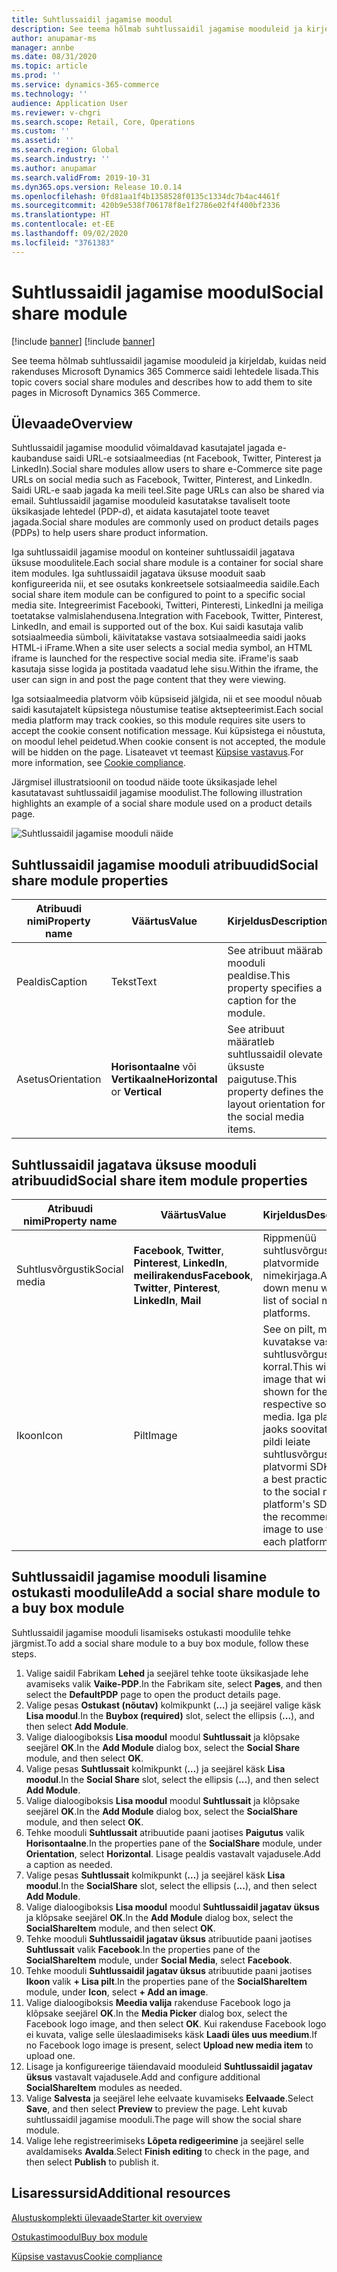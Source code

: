 ```yaml
---
title: Suhtlussaidil jagamise moodul
description: See teema hõlmab suhtlussaidil jagamise mooduleid ja kirjeldab, kuidas neid rakenduses Microsoft Dynamics 365 Commerce saidi lehtedele lisada.
author: anupamar-ms
manager: annbe
ms.date: 08/31/2020
ms.topic: article
ms.prod: ''
ms.service: dynamics-365-commerce
ms.technology: ''
audience: Application User
ms.reviewer: v-chgri
ms.search.scope: Retail, Core, Operations
ms.custom: ''
ms.assetid: ''
ms.search.region: Global
ms.search.industry: ''
ms.author: anupamar
ms.search.validFrom: 2019-10-31
ms.dyn365.ops.version: Release 10.0.14
ms.openlocfilehash: 0fd81aa1f4b1358528f0135c1334dc7b4ac4461f
ms.sourcegitcommit: 420b9e538f706178f8e1f2786e02f4f400bf2336
ms.translationtype: HT
ms.contentlocale: et-EE
ms.lasthandoff: 09/02/2020
ms.locfileid: "3761383"
---
```

# <a name="social-share-module"></a><span data-ttu-id="cd621-103">Suhtlussaidil jagamise moodul</span><span class="sxs-lookup"><span data-stu-id="cd621-103">Social share module</span></span>

[!include [banner](includes/banner.md)]
[!include [banner](includes/preview-banner.md)]

<span data-ttu-id="cd621-104">See teema hõlmab suhtlussaidil jagamise mooduleid ja kirjeldab, kuidas neid rakenduses Microsoft Dynamics 365 Commerce saidi lehtedele lisada.</span><span class="sxs-lookup"><span data-stu-id="cd621-104">This topic covers social share modules and describes how to add them to site pages in Microsoft Dynamics 365 Commerce.</span></span>

## <a name="overview"></a><span data-ttu-id="cd621-105">Ülevaade</span><span class="sxs-lookup"><span data-stu-id="cd621-105">Overview</span></span>

<span data-ttu-id="cd621-106">Suhtlussaidil jagamise moodulid võimaldavad kasutajatel jagada e-kaubanduse saidi URL-e sotsiaalmeedias (nt Facebook, Twitter, Pinterest ja LinkedIn).</span><span class="sxs-lookup"><span data-stu-id="cd621-106">Social share modules allow users to share e-Commerce site page URLs on social media such as Facebook, Twitter, Pinterest, and LinkedIn.</span></span> <span data-ttu-id="cd621-107">Saidi URL-e saab jagada ka meili teel.</span><span class="sxs-lookup"><span data-stu-id="cd621-107">Site page URLs can also be shared via email.</span></span> <span data-ttu-id="cd621-108">Suhtlussaidil jagamise mooduleid kasutatakse tavaliselt toote üksikasjade lehtedel (PDP-d), et aidata kasutajatel toote teavet jagada.</span><span class="sxs-lookup"><span data-stu-id="cd621-108">Social share modules are commonly used on product details pages (PDPs) to help users share product information.</span></span>

<span data-ttu-id="cd621-109">Iga suhtlussaidil jagamise moodul on konteiner suhtlussaidil jagatava üksuse moodulitele.</span><span class="sxs-lookup"><span data-stu-id="cd621-109">Each social share module is a container for social share item modules.</span></span> <span data-ttu-id="cd621-110">Iga suhtlussaidil jagatava üksuse mooduit saab konfigureerida nii, et see osutaks konkreetsele sotsiaalmeedia saidile.</span><span class="sxs-lookup"><span data-stu-id="cd621-110">Each social share item module can be configured to point to a specific social media site.</span></span> <span data-ttu-id="cd621-111">Integreerimist Facebooki, Twitteri, Pinteresti, LinkedIni ja meiliga toetatakse valmislahendusena.</span><span class="sxs-lookup"><span data-stu-id="cd621-111">Integration with Facebook, Twitter, Pinterest, LinkedIn, and email is supported out of the box.</span></span> <span data-ttu-id="cd621-112">Kui saidi kasutaja valib sotsiaalmeedia sümboli, käivitatakse vastava sotsiaalmeedia saidi jaoks HTML-i iFrame.</span><span class="sxs-lookup"><span data-stu-id="cd621-112">When a site user selects a social media symbol, an HTML iframe is launched for the respective social media site.</span></span> <span data-ttu-id="cd621-113">iFrame'is saab kasutaja sisse logida ja postitada vaadatud lehe sisu.</span><span class="sxs-lookup"><span data-stu-id="cd621-113">Within the iframe, the user can sign in and post the page content that they were viewing.</span></span>

<span data-ttu-id="cd621-114">Iga sotsiaalmeedia platvorm võib küpsiseid jälgida, nii et see moodul nõuab saidi kasutajatelt küpsistega nõustumise teatise aktsepteerimist.</span><span class="sxs-lookup"><span data-stu-id="cd621-114">Each social media platform may track cookies, so this module requires site users to accept the cookie consent notification message.</span></span> <span data-ttu-id="cd621-115">Kui küpsistega ei nõustuta, on moodul lehel peidetud.</span><span class="sxs-lookup"><span data-stu-id="cd621-115">When cookie consent is not accepted, the module will be hidden on the page.</span></span> <span data-ttu-id="cd621-116">Lisateavet vt teemast [Küpsise vastavus](cookie-compliance.md).</span><span class="sxs-lookup"><span data-stu-id="cd621-116">For more information, see [Cookie compliance](cookie-compliance.md).</span></span>

<span data-ttu-id="cd621-117">Järgmisel illustratsioonil on toodud näide toote üksikasjade lehel kasutatavast suhtlussaidil jagamise moodulist.</span><span class="sxs-lookup"><span data-stu-id="cd621-117">The following illustration highlights an example of a social share module used on a product details page.</span></span>

![Suhtlussaidil jagamise mooduli näide](./media/ecommerce-socialshare.png)

## <a name="social-share-module-properties"></a><span data-ttu-id="cd621-119">Suhtlussaidil jagamise mooduli atribuudid</span><span class="sxs-lookup"><span data-stu-id="cd621-119">Social share module properties</span></span>

| <span data-ttu-id="cd621-120">Atribuudi nimi</span><span class="sxs-lookup"><span data-stu-id="cd621-120">Property name</span></span>             | <span data-ttu-id="cd621-121">Väärtus</span><span class="sxs-lookup"><span data-stu-id="cd621-121">Value</span></span>                 | <span data-ttu-id="cd621-122">Kirjeldus</span><span class="sxs-lookup"><span data-stu-id="cd621-122">Description</span></span> |
|---------------------------|-----------------------|-------------|
| <span data-ttu-id="cd621-123">Pealdis</span><span class="sxs-lookup"><span data-stu-id="cd621-123">Caption</span></span>                  | <span data-ttu-id="cd621-124">Tekst</span><span class="sxs-lookup"><span data-stu-id="cd621-124">Text</span></span> | <span data-ttu-id="cd621-125">See atribuut määrab mooduli pealdise.</span><span class="sxs-lookup"><span data-stu-id="cd621-125">This property specifies a caption for the module.</span></span> |
| <span data-ttu-id="cd621-126">Asetus</span><span class="sxs-lookup"><span data-stu-id="cd621-126">Orientation</span></span> | <span data-ttu-id="cd621-127">**Horisontaalne** või **Vertikaalne**</span><span class="sxs-lookup"><span data-stu-id="cd621-127">**Horizontal** or **Vertical**</span></span>  | <span data-ttu-id="cd621-128">See atribuut määratleb suhtlussaidil olevate üksuste paigutuse.</span><span class="sxs-lookup"><span data-stu-id="cd621-128">This property defines the layout orientation for the social media items.</span></span> |

## <a name="social-share-item-module-properties"></a><span data-ttu-id="cd621-129">Suhtlussaidil jagatava üksuse mooduli atribuudid</span><span class="sxs-lookup"><span data-stu-id="cd621-129">Social share item module properties</span></span>
| <span data-ttu-id="cd621-130">Atribuudi nimi</span><span class="sxs-lookup"><span data-stu-id="cd621-130">Property name</span></span>             | <span data-ttu-id="cd621-131">Väärtus</span><span class="sxs-lookup"><span data-stu-id="cd621-131">Value</span></span>                 | <span data-ttu-id="cd621-132">Kirjeldus</span><span class="sxs-lookup"><span data-stu-id="cd621-132">Description</span></span> |
|---------------------------|-----------------------|-------------|
| <span data-ttu-id="cd621-133">Suhtlusvõrgustik</span><span class="sxs-lookup"><span data-stu-id="cd621-133">Social media</span></span>              | <span data-ttu-id="cd621-134">**Facebook**, **Twitter**, **Pinterest**, **LinkedIn**, **meilirakendus**</span><span class="sxs-lookup"><span data-stu-id="cd621-134">**Facebook**, **Twitter**, **Pinterest**, **LinkedIn**, **Mail**</span></span> | <span data-ttu-id="cd621-135">Rippmenüü suhtlusvõrgustiku platvormide nimekirjaga.</span><span class="sxs-lookup"><span data-stu-id="cd621-135">A drop-down menu with a list of social media platforms.</span></span> |
| <span data-ttu-id="cd621-136">Ikoon</span><span class="sxs-lookup"><span data-stu-id="cd621-136">Icon</span></span> |<span data-ttu-id="cd621-137">Pilt</span><span class="sxs-lookup"><span data-stu-id="cd621-137">Image</span></span>    | <span data-ttu-id="cd621-138">See on pilt, mida kuvatakse vastava suhtlusvõrgustiku korral.</span><span class="sxs-lookup"><span data-stu-id="cd621-138">This will be the image that will be shown for the respective social media.</span></span> <span data-ttu-id="cd621-139">Iga platvormi jaoks soovitatava pildi leiate suhtlusvõrgustiku platvormi SDK-st.</span><span class="sxs-lookup"><span data-stu-id="cd621-139">As a best practice, refer to the social media platform's SDK for the recommended image to use for each platform.</span></span> |

## <a name="add-a-social-share-module-to-a-buy-box-module"></a><span data-ttu-id="cd621-140">Suhtlussaidil jagamise mooduli lisamine ostukasti moodulile</span><span class="sxs-lookup"><span data-stu-id="cd621-140">Add a social share module to a buy box module</span></span>

<span data-ttu-id="cd621-141">Suhtlussaidil jagamise mooduli lisamiseks ostukasti moodulile tehke järgmist.</span><span class="sxs-lookup"><span data-stu-id="cd621-141">To add a social share module to a buy box module, follow these steps.</span></span>

1. <span data-ttu-id="cd621-142">Valige saidil Fabrikam **Lehed** ja seejärel tehke toote üksikasjade lehe avamiseks valik **Vaike-PDP**.</span><span class="sxs-lookup"><span data-stu-id="cd621-142">In the Fabrikam site, select **Pages**, and then select the **DefaultPDP** page to open the product details page.</span></span> 
1. <span data-ttu-id="cd621-143">Valige pesas **Ostukast (nõutav)** kolmikpunkt (**…**) ja seejärel valige käsk **Lisa moodul**.</span><span class="sxs-lookup"><span data-stu-id="cd621-143">In the **Buybox (required)** slot, select the ellipsis (**...**), and then select **Add Module**.</span></span>
1. <span data-ttu-id="cd621-144">Valige dialoogiboksis **Lisa moodul** moodul **Suhtlussait** ja klõpsake seejärel **OK**.</span><span class="sxs-lookup"><span data-stu-id="cd621-144">In the **Add Module** dialog box, select the **Social Share** module, and then select **OK**.</span></span>
1. <span data-ttu-id="cd621-145">Valige pesas **Suhtlussait** kolmikpunkt (**…**) ja seejärel käsk **Lisa moodul**.</span><span class="sxs-lookup"><span data-stu-id="cd621-145">In the **Social Share** slot, select the ellipsis (**...**), and then select **Add Module**.</span></span>
1. <span data-ttu-id="cd621-146">Valige dialoogiboksis **Lisa moodul** moodul **Suhtlussait** ja klõpsake seejärel **OK**.</span><span class="sxs-lookup"><span data-stu-id="cd621-146">In the **Add Module** dialog box, select the **SocialShare** module, and then select **OK**.</span></span>
1. <span data-ttu-id="cd621-147">Tehke mooduli **Suhtlussait** atribuutide paani jaotises **Paigutus** valik **Horisontaalne**.</span><span class="sxs-lookup"><span data-stu-id="cd621-147">In the properties pane of the **SocialShare** module, under **Orientation**, select **Horizontal**.</span></span> <span data-ttu-id="cd621-148">Lisage pealdis vastavalt vajadusele.</span><span class="sxs-lookup"><span data-stu-id="cd621-148">Add a caption as needed.</span></span>
1. <span data-ttu-id="cd621-149">Valige pesas **Suhtlussait** kolmikpunkt (**…**) ja seejärel käsk **Lisa moodul**.</span><span class="sxs-lookup"><span data-stu-id="cd621-149">In the **SocialShare** slot, select the ellipsis (**...**), and then select **Add Module**.</span></span>
1. <span data-ttu-id="cd621-150">Valige dialoogiboksis **Lisa moodul** moodul **Suhtlussaidil jagatav üksus** ja klõpsake seejärel **OK**.</span><span class="sxs-lookup"><span data-stu-id="cd621-150">In the **Add Module** dialog box, select the **SocialShareItem** module, and then select **OK**.</span></span>
1. <span data-ttu-id="cd621-151">Tehke mooduli **Suhtlussaidil jagatav üksus** atribuutide paani jaotises **Suhtlussait** valik **Facebook**.</span><span class="sxs-lookup"><span data-stu-id="cd621-151">In the properties pane of the **SocialShareItem** module, under **Social Media**, select **Facebook**.</span></span>
1. <span data-ttu-id="cd621-152">Tehke mooduli **Suhtlussaidil jagatav üksus** atribuutide paani jaotises **Ikoon** valik **+ Lisa pilt**.</span><span class="sxs-lookup"><span data-stu-id="cd621-152">In the properties pane of the **SocialShareItem** module, under **Icon**, select **+ Add an image**.</span></span>
1. <span data-ttu-id="cd621-153">Valige dialoogiboksis **Meedia valija** rakenduse Facebook logo ja klõpsake seejärel **OK**.</span><span class="sxs-lookup"><span data-stu-id="cd621-153">In the **Media Picker** dialog box, select the Facebook logo image, and then select **OK**.</span></span> <span data-ttu-id="cd621-154">Kui rakenduse Facebook logo ei kuvata, valige selle üleslaadimiseks käsk **Laadi üles uus meedium**.</span><span class="sxs-lookup"><span data-stu-id="cd621-154">If no Facebook logo image is present, select **Upload new media item** to upload one.</span></span>
1. <span data-ttu-id="cd621-155">Lisage ja konfigureerige täiendavaid mooduleid **Suhtlussaidil jagatav üksus** vastavalt vajadusele.</span><span class="sxs-lookup"><span data-stu-id="cd621-155">Add and configure additional **SocialShareItem** modules as needed.</span></span>
1. <span data-ttu-id="cd621-156">Valige **Salvesta** ja seejärel lehe eelvaate kuvamiseks **Eelvaade**.</span><span class="sxs-lookup"><span data-stu-id="cd621-156">Select **Save**, and then select **Preview** to preview the page.</span></span> <span data-ttu-id="cd621-157">Leht kuvab suhtlussaidil jagamise mooduli.</span><span class="sxs-lookup"><span data-stu-id="cd621-157">The page will show the social share module.</span></span>
1. <span data-ttu-id="cd621-158">Valige lehe registreerimiseks **Lõpeta redigeerimine** ja seejärel selle avaldamiseks **Avalda**.</span><span class="sxs-lookup"><span data-stu-id="cd621-158">Select **Finish editing** to check in the page, and then select **Publish** to publish it.</span></span>

## <a name="additional-resources"></a><span data-ttu-id="cd621-159">Lisaressursid</span><span class="sxs-lookup"><span data-stu-id="cd621-159">Additional resources</span></span>

[<span data-ttu-id="cd621-160">Alustuskomplekti ülevaade</span><span class="sxs-lookup"><span data-stu-id="cd621-160">Starter kit overview</span></span>](starter-kit-overview.md)

[<span data-ttu-id="cd621-161">Ostukastimoodul</span><span class="sxs-lookup"><span data-stu-id="cd621-161">Buy box module</span></span>](add-buy-box.md)

[<span data-ttu-id="cd621-162">Küpsise vastavus</span><span class="sxs-lookup"><span data-stu-id="cd621-162">Cookie compliance</span></span>](cookie-compliance.md)
